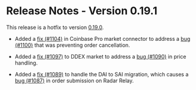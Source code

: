 # Release Notes - Version 0.19.1

This release is a hotfix to version [0.19.0](/release-notes/0.19.0).

* Added a [fix (#1104)](https://github.com/CoinAlpha/hummingbot/pull/1100) in Coinbase Pro market connector to address a [bug (#1100)](https://github.com/CoinAlpha/hummingbot/issues/1100) that was preventing order cancellation.

* Added a [fix (#1097)](https://github.com/CoinAlpha/hummingbot/pull/1097) to DDEX market to address a [bug (#1090)](https://github.com/CoinAlpha/hummingbot/issues/1090) in price handling.

* Added a [fix (#1089)](https://github.com/CoinAlpha/hummingbot/pull/1089) to handle the DAI to SAI migration, which causes a [bug (#1087)](https://github.com/CoinAlpha/hummingbot/issues/1087) in order submission on Radar Relay.